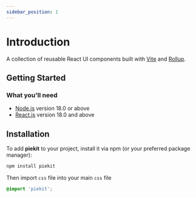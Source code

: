 ```yaml
---
sidebar_position: 1
---
```


# Introduction

A collection of reusable React UI components built with [Vite](https://vitejs.dev/) and [Rollup](https://rollupjs.org/).

## Getting Started

### What you'll need

- [Node.js](https://nodejs.org/en/download/) version 18.0 or above
- [React.js](https://react.dev/) version 18.0 and above

## Installation

To add **piekit** to your project, install it via npm (or your preferred package manager):

```bash
npm install piekit
```

Then import `css` file into your main `css` file

```css
@import 'piekit';
```